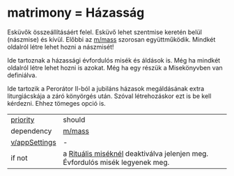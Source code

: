 # matrimony = Házasság

Esküvők összeállításáért felel. Esküvő lehet szentmise keretén belül (nászmise) és kívül. Előbbi az [m/mass](mass.md) szorosan együttműködik. Mindkét oldalról létre lehet hozni a nászmisét!

Ide tartoznak a házassági évfordulós misék és áldások is. Még ha mindkét oldalról létre lehet hozni is azokat. Még ha egy részük a Misekönyvben van definiálva.

Ide tartozik a Perorátor II-ból a jubiláns házasok megáldásának extra liturgiácskája a záró könyörgés után. Szóval létrehozáskor ezt is be kell kérdezni. Ehhez tömeges opció is.

|                                          |                                                              |
| ---------------------------------------- | ------------------------------------------------------------ |
| [priority](../definitions.md#priorities) | should                                                       |
| dependency                               | [m/mass](mass.md)                                            |
| [v/appSettings](../views/appSettings.md) | -                                                            |
| if not                                   | a [Rituális miséknél](mass.md#1-rituális-misék-p768-) deaktiválva jelenjen meg. Évfordulós misék legyenek meg. |

